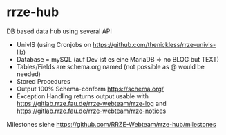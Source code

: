 # rrze-hub
DB based data hub using several API


- UnivIS (using Cronjobs on https://github.com/thenickless/rrze-univis-lib)
- Database = mySQL (auf Dev ist es eine MariaDB => no BLOG but TEXT)
- Tables/Fields are schema.org named (not possible as @ would be needed)
- Stored Procedures
- Output 100% Schema-conform https://schema.org/
- Exception Handling returns output usable with https://gitlab.rrze.fau.de/rrze-webteam/rrze-log and https://gitlab.rrze.fau.de/rrze-webteam/rrze-notices 

Milestones siehe https://github.com/RRZE-Webteam/rrze-hub/milestones

